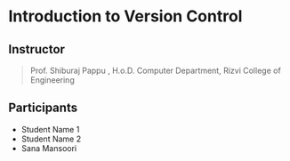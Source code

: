 # Introduction to Version Control

## Instructor

 > Prof. Shiburaj Pappu , H.o.D. Computer Department, Rizvi College of Engineering

## Participants

- Student Name 1
- Student Name 2
- Sana Mansoori